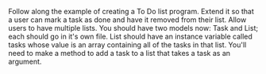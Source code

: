 Follow along the example of creating a To Do list program.
Extend it so that a user can mark a task as done and have it removed from their list.
Allow users to have multiple lists. You should have two models now: Task and List; each should go in it's own file. List should have an instance variable called tasks whose value is an array containing all of the tasks in that list. You'll need to make a method to add a task to a list that takes a task as an argument.

